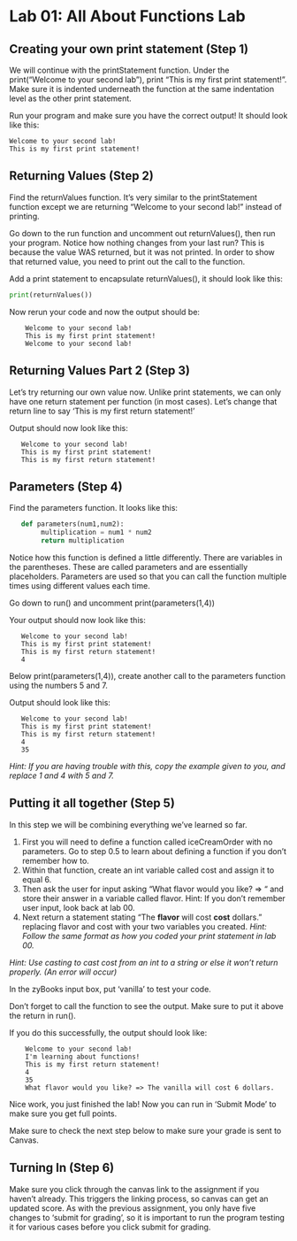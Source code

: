 # Lab 01: All About Functions Lab

## Creating your own print statement (Step 1)

We will continue with the printStatement function. Under the print(“Welcome to your second lab”), print “This is my first print statement!”. 
Make sure it is indented underneath the function at the same indentation level as the other print statement. 

Run your program and make sure you have the correct output! It should look like this:
```
Welcome to your second lab!
This is my first print statement!
```

## Returning Values (Step 2)

Find the returnValues function. It’s very similar to the printStatement function except we are returning “Welcome to your second lab!” instead of printing.

Go down to the run function and uncomment out returnValues(), then run your program. Notice how nothing changes from your last run? This is because the value WAS returned, but it was not printed. In order to show that returned value, you need to print out the call to the function. 

Add a print statement to encapsulate returnValues(), it should look like this:
```python
print(returnValues())
```

Now rerun your code and now the output should be:
```
    Welcome to your second lab!
    This is my first print statement!
    Welcome to your second lab!
 ```

## Returning Values Part 2 (Step 3)
Let’s try returning our own value now. Unlike print statements, we can only have one return statement per function (in most cases). Let’s change that return line to say ‘This is my first return statement!’

Output should now look like this:
```
   Welcome to your second lab!   
   This is my first print statement! 
   This is my first return statement!
```

## Parameters (Step 4)
Find the parameters function. It looks like this:
```python
   def parameters(num1,num2):
        multiplication = num1 * num2
        return multiplication
```

Notice how this function is defined a little differently. There are variables in the parentheses. These are called parameters and are essentially placeholders. Parameters are used so that you can call the function multiple times using different values each time.

Go down to run() and uncomment print(parameters(1,4))

Your output should now look like this:
```
   Welcome to your second lab!   
   This is my first print statement! 
   This is my first return statement!
   4
```

Below print(parameters(1,4)), create another call to the parameters function using the numbers 5 and 7.

Output should look like this:
```
   Welcome to your second lab!   
   This is my first print statement! 
   This is my first return statement!
   4
   35
```

*Hint: If you are having trouble with this, copy the example given to you, and replace 1 and 4 with 5 and 7.*

## Putting it all together (Step 5)
In this step we will be combining everything we’ve learned so far.

1. First you will need to define a function called iceCreamOrder with no parameters. Go to step 0.5 to learn about defining a function if you don’t remember how to.
2. Within that function, create an int variable called cost and assign it to equal 6.
3. Then ask the user for input asking “What flavor would you like? => “ and store their answer in a variable called flavor. Hint: If you don’t remember user input, look back at lab 00.
4. Next return a statement stating “The **flavor** will cost **cost** dollars.” replacing flavor and cost with your two variables you created.
*Hint: Follow the same format as how you coded your print statement in lab 00.*

*Hint: Use casting to cast cost from an int to a string or else it won’t return properly. (An error will occur)*

In the zyBooks input box, put ‘vanilla’ to test your code.

Don’t forget to call the function to see the output. Make sure to put it above the return in run().

If you do this successfully, the output should look like:
```
    Welcome to your second lab!
    I'm learning about functions!
    This is my first return statement!
    4
    35
    What flavor would you like? => The vanilla will cost 6 dollars.
```
Nice work, you just finished the lab! Now you can run in ‘Submit Mode’ to make sure you get full points.

Make sure to check the next step below to make sure your grade is sent to Canvas.

## Turning In (Step 6)
Make sure you click through the canvas link to the assignment if you haven’t already. This triggers the linking process, so canvas can get an updated score. As with the previous assignment, you only have five changes to ‘submit for grading’, so it is important to run the program testing it for various cases before you click submit for grading.
